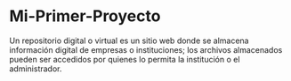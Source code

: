 # Mi-Primer-Proyecto

Un repositorio digital o virtual es un sitio web donde se almacena información digital de empresas o instituciones; los archivos almacenados pueden ser accedidos por quienes lo permita la institución o el administrador.
